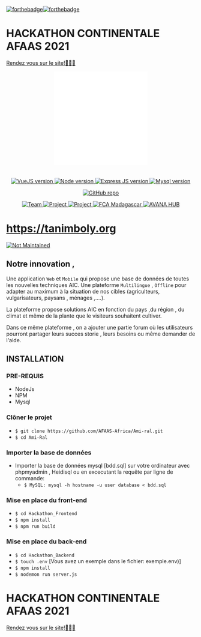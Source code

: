 [![forthebadge](https://forthebadge.com/images/badges/open-source.svg)](https://forthebadge.com)[![forthebadge](https://forthebadge.com/images/badges/built-with-love.svg)](https://forthebadge.com)

# HACKATHON CONTINENTALE AFAAS 2021
<a href="https://tanimboly.org/">Rendez vous sur le site!🤖🤖🤖</a>


<p align="center">
    <img src="ogo.png" alt="Logo Tanimboly" width="250">
</p>
<br/>
<div align="center">
  <!-- VueJS version -->
  <a href="https://expressjs.com/fr/">
    <img src="https://img.shields.io/static/v1?logo=vuejs&message=1.22.11&color=teal&label=VueJs"
      alt="VueJS version" />
  </a>
    
  <!-- Node version -->
  <a href="https://nodejs.org/en/">
    <img src="https://img.shields.io/static/v1?logo=Node.js&message=16.9.1&color=9cf&label=Node"
      alt="Node version" />
  </a>
    
  <!-- ExpressJS version -->
  <a href="https://reactjs.org">
    <img src="https://img.shields.io/static/v1?logo=Express.js&message=16.13.1&color=blue&label=ExpressJs"
      alt="Express JS version" />
  </a>    
    
  <!-- Mysql version -->
  <a href="https://firebase.google.com">
    <img src="https://img.shields.io/static/v1?logo=mysql&message=8.0.0&color=orange&label=Mysql"
      alt="Mysql version" />
  </a>
    
  <!-- GitHub repo -->
  <a href="https://gith
https://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@github.com/rivo2302/Ami-Ralub.com/AFAAS-Africa/Ami-Ral">
    <img src="https://img.shields.io/static/v1?logo=github&message=star&color=green&label=Github"
      alt="GitHub repo" />
  </a>     
    
  <!-- Team -->
  <a href="https://github.com/ToNyRANDRIAMANANTSOA/TNRUnlimited">
    <img src="https://img.shields.io/static/v1?message=Ami'Ral&color=teal&label=Team"
      alt="Team" />
  </a>  

  <!-- Project -->
  <a href="https://www.afaas-africa.org/d4aeas/">
    <img src="https://img.shields.io/static/v1?message=Tanimboly&color=blueviolet&label=Project"
      alt="Project" />
  </a>   
  <!-- PROJECT -->
  <a href="https://tanimboly.com">
    <img src="https://img.shields.io/static/v1?message=AFAAS&color=success&label=Organizer"
      alt="Project" />
  </a>  
  <!-- FCA Madagascar -->
  <a href="https://www.facebook.com/fcamadagascar/">
    <img src="https://img.shields.io/static/v1?message=FCA%20Madagascar&color=yellowgreen&label=Organizer"
      alt="FCA Madagascar" />
  </a>     
  <!-- AVANA HUB -->
  <a href="https://www.facebook.com/AVANA-HUB-222214588337602">
    <img src="https://img.shields.io/static/v1?message=AVANA%20HUB&color=critical&label=Organizer"
      alt="AVANA HUB" />
  </a> 
</div>

# https://tanimboly.org
[![Not Maintained](https://img.shields.io/badge/Maintenance%20Level-Not%20Maintained-yellow.svg)](https://gist.github.com/cheerfulstoic/d107229326a01ff0f333a1d3476e068d)

## Notre innovation , 
Une application `Web` et `Mobile`  qui propose une base de données de toutes les nouvelles techniques AIC. Une plateforme `Multilingue` , `Offline` pour adapter au maximum à la situation de nos cibles (agriculteurs, vulgarisateurs, paysans , ménages ,....).

La plateforme propose solutions AIC  en fonction du pays ,du région , du climat et même de la plante que le visiteurs souhaitent cultiver.

Dans ce même plateforme , on a ajouter une partie forum où les utilisateurs pourront partager leurs succes storie , leurs besoins ou même demander de l'aide. 

## INSTALLATION
### PRE-REQUIS 
  - NodeJs
  - NPM
  - Mysql

### Clôner le projet  
- `$ git clone https://github.com/AFAAS-Africa/Ami-ral.git`
- `$ cd Ami-Ral`

### Importer la base de données 
- Importer la base de données  mysql [bdd.sql] sur votre ordinateur avec 
phpmyadmin , Heidisql  ou en excecutant la requête par ligne de commande:
    - `$ MySQL: mysql -h hostname -u user database < bdd.sql`

### Mise en place du front-end
- `$ cd Hackathon_Frontend`
- `$ npm install`
- `$ npm run build`

### Mise en place du  back-end
- `$ cd Hackathon_Backend`
- `$ touch .env`  [Vous avez un exemple dans le fichier: exemple.env)]
- `$ npm install `
- `$ nodemon run server.js`

# HACKATHON CONTINENTALE AFAAS 2021
<a href="https://tanimboly.org/">Rendez vous sur le site!🤖🤖🤖</a>




